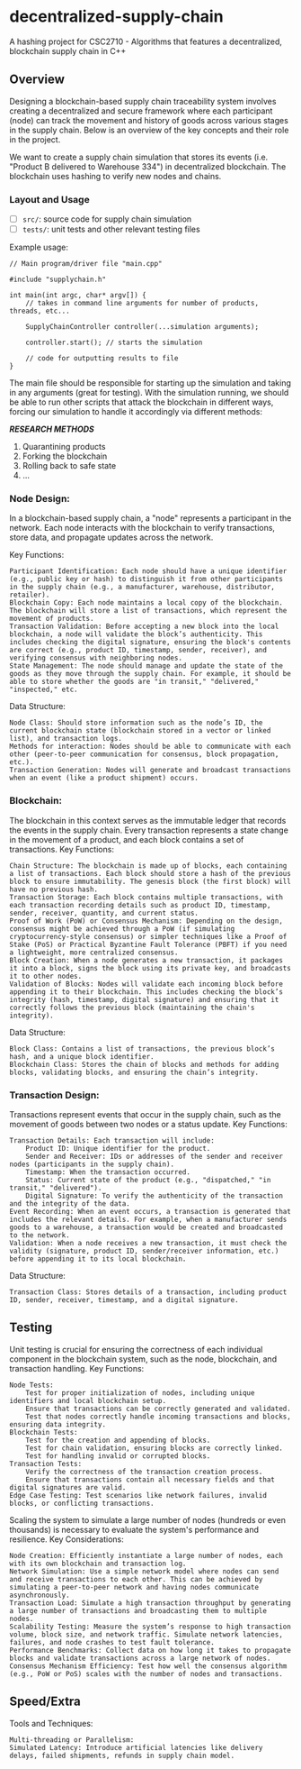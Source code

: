 # decentralized-supply-chain
A hashing project for CSC2710 - Algorithms that features a decentralized, blockchain supply chain in C++

## Overview

Designing a blockchain-based supply chain traceability system involves creating a decentralized and secure framework where each participant (node) can track the movement and history of goods across various stages in the supply chain. Below is an overview of the key concepts and their role in the project.

We want to create a supply chain simulation that stores its events (i.e. "Product B delivered to Warehouse 334") in decentralized blockchain. The blockchain uses hashing to verify new nodes and chains. 

### Layout and Usage

- [ ] `src/`: source code for supply chain simulation
- [ ] `tests/`: unit tests and other relevant testing files

Example usage:

```
// Main program/driver file "main.cpp"

#include "supplychain.h"

int main(int argc, char* argv[]) {
    // takes in command line arguments for number of products, threads, etc...

    SupplyChainController controller(...simulation arguments);

    controller.start(); // starts the simulation

    // code for outputting results to file
}
```

The main file should be responsible for starting up the simulation and taking in any arguments (great for testing). With the simulation running, we should be able to run other scripts that attack the blockchain in different ways, forcing our simulation to handle it accordingly via different methods: 

***RESEARCH METHODS***
1. Quarantining products
2. Forking the blockchain
3. Rolling back to safe state
4. ...


### Node Design:

In a blockchain-based supply chain, a "node" represents a participant in the network. Each node interacts with the blockchain to verify transactions, store data, and propagate updates across the network.

Key Functions:

    Participant Identification: Each node should have a unique identifier (e.g., public key or hash) to distinguish it from other participants in the supply chain (e.g., a manufacturer, warehouse, distributor, retailer).
    Blockchain Copy: Each node maintains a local copy of the blockchain. The blockchain will store a list of transactions, which represent the movement of products.
    Transaction Validation: Before accepting a new block into the local blockchain, a node will validate the block’s authenticity. This includes checking the digital signature, ensuring the block's contents are correct (e.g., product ID, timestamp, sender, receiver), and verifying consensus with neighboring nodes.
    State Management: The node should manage and update the state of the goods as they move through the supply chain. For example, it should be able to store whether the goods are "in transit," "delivered," "inspected," etc.

Data Structure:

    Node Class: Should store information such as the node’s ID, the current blockchain state (blockchain stored in a vector or linked list), and transaction logs.
    Methods for interaction: Nodes should be able to communicate with each other (peer-to-peer communication for consensus, block propagation, etc.).
    Transaction Generation: Nodes will generate and broadcast transactions when an event (like a product shipment) occurs.

### Blockchain:

The blockchain in this context serves as the immutable ledger that records the events in the supply chain. Every transaction represents a state change in the movement of a product, and each block contains a set of transactions.
Key Functions:

    Chain Structure: The blockchain is made up of blocks, each containing a list of transactions. Each block should store a hash of the previous block to ensure immutability. The genesis block (the first block) will have no previous hash.
    Transaction Storage: Each block contains multiple transactions, with each transaction recording details such as product ID, timestamp, sender, receiver, quantity, and current status.
    Proof of Work (PoW) or Consensus Mechanism: Depending on the design, consensus might be achieved through a PoW (if simulating cryptocurrency-style consensus) or simpler techniques like a Proof of Stake (PoS) or Practical Byzantine Fault Tolerance (PBFT) if you need a lightweight, more centralized consensus.
    Block Creation: When a node generates a new transaction, it packages it into a block, signs the block using its private key, and broadcasts it to other nodes.
    Validation of Blocks: Nodes will validate each incoming block before appending it to their blockchain. This includes checking the block’s integrity (hash, timestamp, digital signature) and ensuring that it correctly follows the previous block (maintaining the chain's integrity).

Data Structure:

    Block Class: Contains a list of transactions, the previous block’s hash, and a unique block identifier.
    Blockchain Class: Stores the chain of blocks and methods for adding blocks, validating blocks, and ensuring the chain’s integrity.

### Transaction Design:

Transactions represent events that occur in the supply chain, such as the movement of goods between two nodes or a status update.
Key Functions:

    Transaction Details: Each transaction will include:
        Product ID: Unique identifier for the product.
        Sender and Receiver: IDs or addresses of the sender and receiver nodes (participants in the supply chain).
        Timestamp: When the transaction occurred.
        Status: Current state of the product (e.g., "dispatched," "in transit," "delivered").
        Digital Signature: To verify the authenticity of the transaction and the integrity of the data.
    Event Recording: When an event occurs, a transaction is generated that includes the relevant details. For example, when a manufacturer sends goods to a warehouse, a transaction would be created and broadcasted to the network.
    Validation: When a node receives a new transaction, it must check the validity (signature, product ID, sender/receiver information, etc.) before appending it to its local blockchain.

Data Structure:

    Transaction Class: Stores details of a transaction, including product ID, sender, receiver, timestamp, and a digital signature.

## Testing

Unit testing is crucial for ensuring the correctness of each individual component in the blockchain system, such as the node, blockchain, and transaction handling.
Key Functions:

    Node Tests:
        Test for proper initialization of nodes, including unique identifiers and local blockchain setup.
        Ensure that transactions can be correctly generated and validated.
        Test that nodes correctly handle incoming transactions and blocks, ensuring data integrity.
    Blockchain Tests:
        Test for the creation and appending of blocks.
        Test for chain validation, ensuring blocks are correctly linked.
        Test for handling invalid or corrupted blocks.
    Transaction Tests:
        Verify the correctness of the transaction creation process.
        Ensure that transactions contain all necessary fields and that digital signatures are valid.
    Edge Case Testing: Test scenarios like network failures, invalid blocks, or conflicting transactions.

Scaling the system to simulate a large number of nodes (hundreds or even thousands) is necessary to evaluate the system's performance and resilience.
Key Considerations:

    Node Creation: Efficiently instantiate a large number of nodes, each with its own blockchain and transaction log.
    Network Simulation: Use a simple network model where nodes can send and receive transactions to each other. This can be achieved by simulating a peer-to-peer network and having nodes communicate asynchronously.
    Transaction Load: Simulate a high transaction throughput by generating a large number of transactions and broadcasting them to multiple nodes.
    Scalability Testing: Measure the system’s response to high transaction volume, block size, and network traffic. Simulate network latencies, failures, and node crashes to test fault tolerance.
    Performance Benchmarks: Collect data on how long it takes to propagate blocks and validate transactions across a large network of nodes.
    Consensus Mechanism Efficiency: Test how well the consensus algorithm (e.g., PoW or PoS) scales with the number of nodes and transactions.

## Speed/Extra

Tools and Techniques:

    Multi-threading or Parallelism: 
    Simulated Latency: Introduce artificial latencies like delivery delays, failed shipments, refunds in supply chain model.

